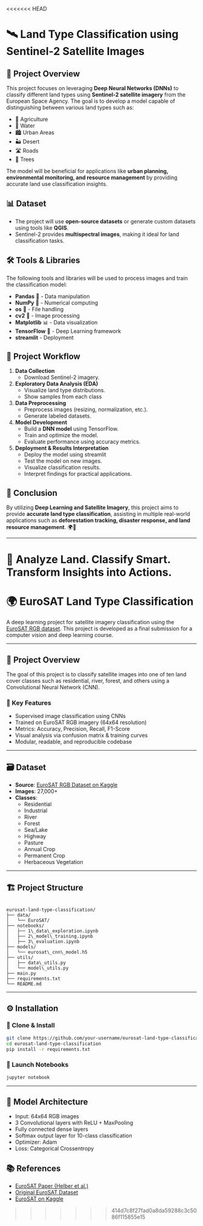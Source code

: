 <<<<<<< HEAD
# 🛰️ Land Type Classification using Sentinel-2 Satellite Images

## 📌 Project Overview

This project focuses on leveraging **Deep Neural Networks (DNNs)** to classify different land types using **Sentinel-2 satellite imagery** from the European Space Agency. The goal is to develop a model capable of distinguishing between various land types such as:

- 🌾 Agriculture  
- 🌊 Water  
- 🏙️ Urban Areas  
- 🏜️ Desert  
- 🛣️ Roads  
- 🌳 Trees  

The model will be beneficial for applications like **urban planning, environmental monitoring, and resource management** by providing accurate land use classification insights.

## 📊 Dataset

- The project will use **open-source datasets** or generate custom datasets using tools like **QGIS**.
- Sentinel-2 provides **multispectral images**, making it ideal for land classification tasks.

## 🛠 Tools & Libraries

The following tools and libraries will be used to process images and train the classification model:

- **Pandas** 🐼 - Data manipulation
- **NumPy** 🔢 - Numerical computing
- **os** 📂 - File handling
- **cv2** 📸 - Image processing
- **Matplotlib** 📊 - Data visualization
- **TensorFlow** 🤖 - Deep Learning framework
- **streamlit** - Deployment

## 🚀 Project Workflow

1. **Data Collection**
   - Download Sentinel-2 imagery.
2. **Exploratory Data Analysis (EDA)**
   - Visualize land type distributions.
   - Show samples from each class
3. **Data Preprocessing**
   - Preprocess images (resizing, normalization, etc.).
   - Generate labeled datasets.
4. **Model Development**
   - Build a **DNN model** using TensorFlow.
   - Train and optimize the model.
   - Evaluate performance using accuracy metrics.
5. **Deployment & Results Interpretation**
   - Deploy the model using streamlit
   - Test the model on new images.
   - Visualize classification results.
   - Interpret findings for practical applications.

## 🔗 Conclusion

By utilizing **Deep Learning and Satellite Imagery**, this project aims to provide **accurate land type classification**, assisting in multiple real-world applications such as **deforestation tracking, disaster response, and land resource management**. 🌍📡

---
🔗 **Analyze Land. Classify Smart. Transform Insights into Actions.**
=======
# 🌍 EuroSAT Land Type Classification

A deep learning project for satellite imagery classification using the [EuroSAT RGB dataset](https://www.kaggle.com/code/swaroopsrisailam/eurosat-land-classification). This project is developed as a final submission for a computer vision and deep learning course.

---

## 📌 Project Overview

The goal of this project is to classify satellite images into one of ten land cover classes such as residential, river, forest, and others using a Convolutional Neural Network (CNN).

### 🧠 Key Features
- Supervised image classification using CNNs
- Trained on EuroSAT RGB imagery (64x64 resolution)
- Metrics: Accuracy, Precision, Recall, F1-Score
- Visual analysis via confusion matrix & training curves
- Modular, readable, and reproducible codebase

---

## 🗃️ Dataset

- **Source**: [EuroSAT RGB Dataset on Kaggle](https://www.kaggle.com/code/swaroopsrisailam/eurosat-land-classification)
- **Images**: 27,000+
- **Classes**:
  - Residential
  - Industrial
  - River
  - Forest
  - Sea/Lake
  - Highway
  - Pasture
  - Annual Crop
  - Permanent Crop
  - Herbaceous Vegetation

---

## 🏗️ Project Structure

```

eurosat-land-type-classification/
├── data/                    
│   └── EuroSAT/
├── notebooks/            
│   ├── 1\_data\_exploration.ipynb
│   ├── 2\_model\_training.ipynb
│   ├── 3\_evaluation.ipynb
├── models/                  
│   └── eurosat\_cnn\_model.h5
├── utils/                   
│   ├── data\_utils.py
│   └── model\_utils.py
├── main.py                   
├── requirements.txt
└── README.md

````

---

## ⚙️ Installation

### 🐍 Clone & Install

```bash
git clone https://github.com/your-username/eurosat-land-type-classification.git
cd eurosat-land-type-classification
pip install -r requirements.txt
````

### 🧪 Launch Notebooks

```bash
jupyter notebook
```

---

## 🧠 Model Architecture

* Input: 64x64 RGB images
* 3 Convolutional layers with ReLU + MaxPooling
* Fully connected dense layers
* Softmax output layer for 10-class classification
* Optimizer: Adam
* Loss: Categorical Crossentropy

## 📚 References

* [EuroSAT Paper (Helber et al.)](https://arxiv.org/abs/1709.00029)
* [Original EuroSAT Dataset](https://github.com/phelber/eurosat)
* [EuroSAT on Kaggle](https://www.kaggle.com/code/swaroopsrisailam/eurosat-land-classification)
>>>>>>> 414d7c8f27fad0a8da59288c3c5086f115855e15
